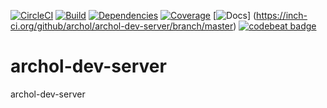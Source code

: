 
[![CircleCI](https://circleci.com/gh/archol/archol-dev-server.svg?style=svg)](https://circleci.com/gh/archol/archol-dev-server)
[![Build](https://travis-ci.org/archol/archol-dev-server.png)](https://travis-ci.org/archol/archol-dev-server) [![Dependencies](https://david-dm.org/archol/archol-dev-server.svg)](https://david-dm.org/archol/archol-dev-server) [![Coverage](https://img.shields.io/coveralls/archol/archol-dev-server.svg)](https://coveralls.io/r/archol/archol-dev-server?branch=master)
[![Docs](https://inch-ci.org/github/archol/archol-dev-server.svg?branch=master)] (https://inch-ci.org/github/archol/archol-dev-server/branch/master) [![codebeat badge](https://codebeat.co/badges/02e306e5-4ab8-42d3-961d-da9ec4949826)](https://codebeat.co/projects/github-com-archol-archol-dev-server-master)


# archol-dev-server


archol-dev-server
